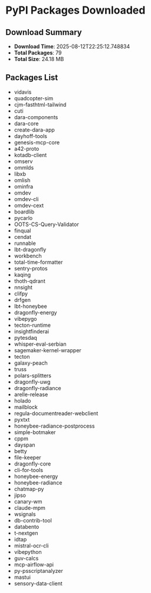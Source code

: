# PyPI Packages Downloaded

## Download Summary
- **Download Time**: 2025-08-12T22:25:12.748834
- **Total Packages**: 79
- **Total Size**: 24.18 MB

## Packages List
- vidavis
- quadcopter-sim
- cjm-fasthtml-tailwind
- cuti
- dara-components
- dara-core
- create-dara-app
- dayhoff-tools
- genesis-mcp-core
- a42-proto
- kotadb-client
- omserv
- ommlds
- libxb
- omlish
- ominfra
- omdev
- omdev-cli
- omdev-cext
- boardlib
- pycarlo
- OOTS-CS-Query-Validator
- finqual
- cendat
- runnable
- lbt-dragonfly
- workbench
- total-time-formatter
- sentry-protos
- kaqing
- thoth-qdrant
- nnsight
- clifpy
- drfgen
- lbt-honeybee
- dragonfly-energy
- vibepygo
- tecton-runtime
- insightfinderai
- pytesdaq
- whisper-eval-serbian
- sagemaker-kernel-wrapper
- tecton
- galaxy-peach
- truss
- polars-splitters
- dragonfly-uwg
- dragonfly-radiance
- arelle-release
- holado
- mailblock
- regula-documentreader-webclient
- pyxtxt
- honeybee-radiance-postprocess
- simple-botmaker
- cppm
- dayspan
- betty
- file-keeper
- dragonfly-core
- cli-for-tools
- honeybee-energy
- honeybee-radiance
- chatmap-py
- jipso
- canary-wm
- claude-mpm
- wsignals
- db-contrib-tool
- databento
- t-nextgen
- idtap
- mistral-ocr-cli
- vibepython
- guv-calcs
- mcp-airflow-api
- py-psscriptanalyzer
- mastui
- sensory-data-client
